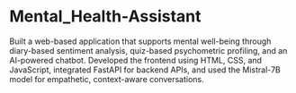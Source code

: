 # Mental_Health-Assistant
Built a web-based application that supports mental well-being through diary-based sentiment analysis, quiz-based psychometric profiling, and an AI-powered chatbot. Developed the frontend using HTML, CSS, and JavaScript, integrated FastAPI for backend APIs, and used the Mistral-7B model for empathetic, context-aware conversations.
